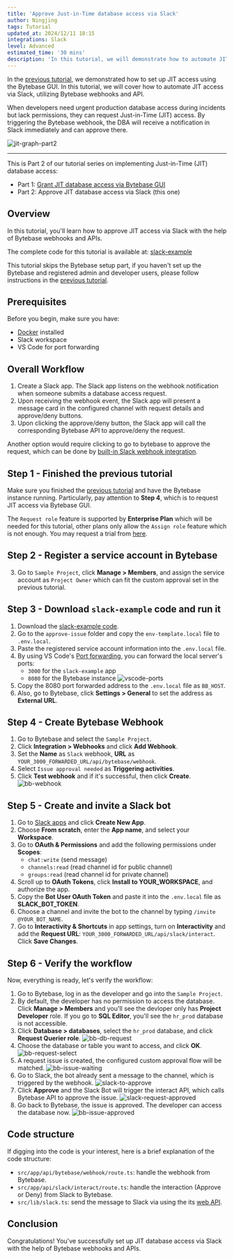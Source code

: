 ```yaml
---
title: 'Approve Just-in-Time database access via Slack'
author: Ningjing
tags: Tutorial
updated_at: 2024/12/11 18:15
integrations: Slack
level: Advanced
estimated_time: '30 mins'
description: 'In this tutorial, we will demonstrate how to automate JIT access via Slack, utilizing Bytebase webhooks and API'
---
```


In the [previous tutorial](/docs/tutorials/just-in-time-database-access-part1), we demonstrated how to set up JIT access using the Bytebase GUI. In this tutorial, we will cover how to automate JIT access via Slack, utilizing Bytebase webhooks and API.

When developers need urgent production database access during incidents but lack permissions, they can request Just-in-Time (JIT) access. By triggering the Bytebase webhook, the DBA will receive a notification in Slack immediately and can approve there.

![jit-graph-part2](/content/docs/tutorials/just-in-time-database-access-part2/jit-graph2.webp)

---

This is Part 2 of our tutorial series on implementing Just-in-Time (JIT) database access:

- Part 1: [Grant JIT database access via Bytebase GUI](/docs/tutorials/just-in-time-database-access-part1)
- Part 2: Approve JIT database access via Slack (this one)

## Overview

In this tutorial, you'll learn how to approve JIT access via Slack with the help of Bytebase webhooks and APIs.

<HintBlock type="info">

The complete code for this tutorial is available at: [slack-example](https://github.com/bytebase/slack-example)

</HintBlock>

This tutorial skips the Bytebase setup part, if you haven't set up the Bytebase and registered admin and developer users, please follow instructions in the [previous tutorial](/docs/tutorials/just-in-time-database-access-part1).

## Prerequisites

Before you begin, make sure you have:

- [Docker](https://www.docker.com/) installed
- Slack workspace
- VS Code for port forwarding

## Overall Workflow

1. Create a Slack app. The Slack app listens on the webhook notification when someone submits a database access request.
1. Upon receiving the webhook event, the Slack app will present a message card in the configured channel with request details and approve/deny buttons.
1. Upon clicking the approve/deny button, the Slack app will call the corresponding Bytebase API to approve/deny the request.

Another option would require clicking to go to bytebase to approve the request, which can be done by [built-in Slack webhook integration](/docs/change-database/webhook/#slack).

## Step 1 - Finished the previous tutorial

Make sure you finished the [previous tutorial](/docs/tutorials/just-in-time-database-access-part1) and have the Bytebase instance running. Particularly, pay attention to **Step 4**, which is to request JIT access via Bytebase GUI.

The `Request role` feature is supported by **Enterprise Plan** which will be needed for this tutorial, other plans only allow the `Assign role` feature which is not enough. You may request a trial from [here](https://www.bytebase.com/contact-us/).

## Step 2 - Register a service account in Bytebase

<IncludeBlock url="/docs/share/tutorials/create-service-account"></IncludeBlock>

3. Go to `Sample Project`, click **Manage > Members**, and assign the service account as `Project Owner` which can fit the custom approval set in the previous tutorial.

## Step 3 - Download `slack-example` code and run it

1. Download the [slack-example code](https://github.com/bytebase/slack-example).
1. Go to the `approve-issue` folder and copy the `env-template.local` file to `.env.local`.
1. Paste the registered service account information into the `.env.local` file.
1. By using VS Code's [Port forwarding](https://code.visualstudio.com/docs/editor/port-forwarding), you can forward the local server's ports:
   - `3000` for the `slack-example` app
   - `8080` for the Bytebase instance
     ![vscode-ports](/content/docs/tutorials/just-in-time-database-access-part2/vscode-ports.webp)
1. Copy the 8080 port forwarded address to the `.env.local` file as `BB_HOST`.
1. Also, go to Bytebase, click **Settings > General** to set the address as **External URL**.

## Step 4 - Create Bytebase Webhook

1. Go to Bytebase and select the `Sample Project`.
1. Click **Integration > Webhooks** and click **Add Webhook**.
1. Set the **Name** as `Slack` webhook, **URL** as `YOUR_3000_FORWARDED_URL/api/bytebase/webhook`.
1. Select `Issue approval needed` as **Triggering activities**.
1. Click **Test webhook** and if it's successful, then click **Create**.
   ![bb-webhook](/content/docs/tutorials/just-in-time-database-access-part2/bb-webhook.webp)

## Step 5 - Create and invite a Slack bot

1. Go to [Slack apps](https://api.slack.com/apps) and click **Create New App**.
1. Choose **From scratch**, enter the **App name**, and select your **Workspace**.
1. Go to **OAuth & Permissions** and add the following permissions under **Scopes**:
   - `chat:write` (send message)
   - `channels:read` (read channel id for public channel)
   - `groups:read` (read channel id for private channel)
1. Scroll up to **OAuth Tokens**, click **Install to YOUR_WORKSPACE**, and authorize the app.
1. Copy the **Bot User OAuth Token** and paste it into the `.env.local` file as **SLACK_BOT_TOKEN**.
1. Choose a channel and invite the bot to the channel by typing `/invite @YOUR_BOT_NAME`.
1. Go to **Interactivity & Shortcuts** in app settings, turn on **Interactivity** and add the **Request URL**: `YOUR_3000_FORWARDED_URL/api/slack/interact`. Click **Save Changes**.

## Step 6 - Verify the workflow

Now, everything is ready, let's verify the workflow:

1. Go to Bytebase, log in as the developer and go into the `Sample Project`.
1. By default, the developer has no permission to access the database. Click **Manage > Members** and you'll see the devloper only has **Project Developer** role. If you go to **SQL Editor**, you'll see the `hr_prod` database is not accessible.
1. Click **Database > databases**, select the `hr_prod` database, and click **Request Querier role**.
   ![bb-db-request](/content/docs/tutorials/just-in-time-database-access-part2/bb-db-request.webp)
1. Choose the database or table you want to access, and click **OK**.
   ![bb-request-select](/content/docs/tutorials/just-in-time-database-access-part2/bb-request-select.webp)
1. A request issue is created, the configured custom approval flow will be matched.
   ![bb-issue-waiting](/content/docs/tutorials/just-in-time-database-access-part2/bb-issue-waiting.webp)
1. Go to Slack, the bot already sent a message to the channel, which is triggered by the webhook.
   ![slack-to-approve](/content/docs/tutorials/just-in-time-database-access-part2/slack-to-approve.webp)
1. Click **Approve** and the Slack Bot will trigger the interact API, which calls Bytebase API to approve the issue.
   ![slack-request-approved](/content/docs/tutorials/just-in-time-database-access-part2/slack-request-approved.webp)
1. Go back to Bytebase, the issue is approved. The developer can access the database now.
   ![bb-issue-approved](/content/docs/tutorials/just-in-time-database-access-part2/bb-issue-approved.webp)

## Code structure

If digging into the code is your interest, here is a brief explanation of the code structure:

- `src/app/api/bytebase/webhook/route.ts`: handle the webhook from Bytebase.
- `src/app/api/slack/interact/route.ts`: handle the interaction (Approve or Deny) from Slack to Bytebase.
- `src/lib/slack.ts`: send the message to Slack via using the its [web API](https://tools.slack.dev/node-slack-sdk/web-api/).

## Conclusion

Congratulations! You've successfully set up JIT database access via Slack with the help of Bytebase webhooks and APIs.
